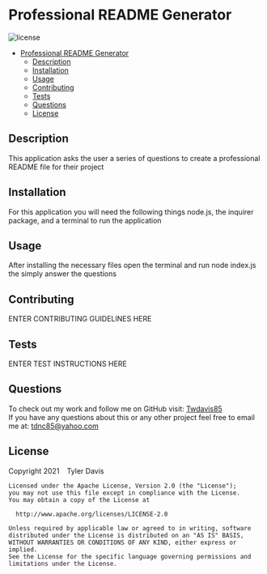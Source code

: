# Professional README Generator
![license](https://img.shields.io/badge/license-Apache%202.0-blue)
- [Professional README Generator](#professional-readme-generator)
  - [Description](#description)
  - [Installation](#installation)
  - [Usage](#usage)
  - [Contributing](#contributing)
  - [Tests](#tests)
  - [Questions](#questions)
  - [License](#license)

## Description
This application asks the user a series of questions to create a professional README file for their project
## Installation
For this application you will need the following things node.js, the inquirer package, and a terminal to run the application
## Usage
After installing the necessary files open the terminal and run node index.js the simply answer the questions
## Contributing
ENTER CONTRIBUTING GUIDELINES HERE
## Tests
ENTER TEST INSTRUCTIONS HERE
## Questions
To check out my work and follow me on GitHub visit: [Twdavis85](https://github.com/Twdavis85) <br/>
If you have any questions about this or any other project feel free to email me at: [tdnc85@yahoo.com](mailto:tdnc85@yahoo.com)
## License
Copyright  2021 &ensp; Tyler Davis

    Licensed under the Apache License, Version 2.0 (the "License");
    you may not use this file except in compliance with the License.
    You may obtain a copy of the License at
 
      http://www.apache.org/licenses/LICENSE-2.0
 
    Unless required by applicable law or agreed to in writing, software
    distributed under the License is distributed on an "AS IS" BASIS,
    WITHOUT WARRANTIES OR CONDITIONS OF ANY KIND, either express or implied.
    See the License for the specific language governing permissions and
    limitations under the License.
